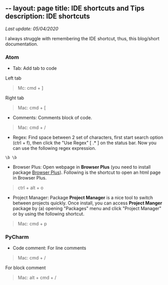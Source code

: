 --
layout: page
title: IDE shortcuts and Tips
description: IDE shortcuts
---
*Last update: 05/04/2020*

I always struggle with remembering the IDE shortcut, thus, this blog/short documentation. 

### Atom

- Tab:
Add tab to code

Left tab
> Mc: cmd + ]

Right tab
> Mac: cmd + [


- Comments:
Comments block of code.

> Mac: cmd + /


- Regex:
Find space between 2 set of characters, first start search option (ctrl + f), then click the "Use Regex" [ .* ] on the status bar. Now you can use the following regex expression.

```
\b \b

```

- Browser Plus:
Open webpage in __Browser Plus__ (you need to install package [Browser Plus](https://atom.io/packages/browser-plus)). Following is the shortcut to open an html page in Browser Plus.

> ctrl + alt + o

- Project Manager:
Package __Project Manager__ is a nice tool to switch between projects quickly. Once install, you can access __Project Manger__ package by (a) opening "Packages" menu and click "Project Manager" or by using the following shortcut.

> Mac: cmd + p



### PyCharm

- Code comment:
For line comments

> Mac: cmd + /

For block comment

> Mac: alt + cmd + /
